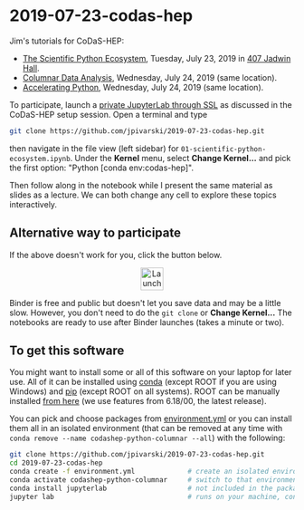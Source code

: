 # 2019-07-23-codas-hep

Jim's tutorials for CoDaS-HEP:

   * [The Scientific Python Ecosystem](https://indico.cern.ch/event/814979/timetable/#40-the-scientific-python-ecosy), Tuesday, July 23, 2019 in [407 Jadwin Hall](https://goo.gl/maps/Hy7dUgKgp6eBU1N59).
   * [Columnar Data Analysis](https://indico.cern.ch/event/814979/timetable/#41-columnar-data-analysis), Wednesday, July 24, 2019 (same location).
   * [Accelerating Python](https://indico.cern.ch/event/814979/timetable/#12-accelerating-python), Wednesday, July 24, 2019 (same location).

To participate, launch a [private JupyterLab through SSL](https://ml-front.nautilus.optiputer.net/) as discussed in the CoDaS-HEP setup session. Open a terminal and type

```bash
git clone https://github.com/jpivarski/2019-07-23-codas-hep.git
```

then navigate in the file view (left sidebar) for `01-scientific-python-ecosystem.ipynb`. Under the **Kernel** menu, select **Change Kernel...** and pick the first option: "Python [conda env:codas-hep]".

Then follow along in the notebook while I present the same material as slides as a lecture. We can both change any cell to explore these topics interactively.

## Alternative way to participate

If the above doesn't work for you, click the button below.

<p align="center">
  <a href="https://mybinder.org/v2/gh/jpivarski/2019-07-23-codas-hep/0.2?urlpath=lab">
    <img src="https://mybinder.org/badge_logo.svg" alt="Launch Binder" height="40">
  </a>
</p>

Binder is free and public but doesn't let you save data and may be a little slow. However, you don't need to do the `git clone` or **Change Kernel...** The notebooks are ready to use after Binder launches (takes a minute or two).

## To get this software 

You might want to install some or all of this software on your laptop for later use. All of it can be installed using [conda](https://docs.conda.io/en/latest/miniconda.html) (except ROOT if you are using Windows) and [pip](https://realpython.com/what-is-pip) (except ROOT on all systems). ROOT can be manually installed [from here](https://root.cern/content/release-61800) (we use features from 6.18/00, the latest release).

You can pick and choose packages from [environment.yml](environment.yml) or you can install them all in an isolated environment (that can be removed at any time with `conda remove --name codashep-python-columnar --all`) with the following:

```bash
git clone https://github.com/jpivarski/2019-07-23-codas-hep.git
cd 2019-07-23-codas-hep
conda create -f environment.yml             # create an isolated environment and install everything
conda activate codashep-python-columnar     # switch to that environment (maybe "source activate...")
conda install jupyterlab                    # not included in the package because Binder has it
jupyter lab                                 # runs on your machine, controlled by your web browser
```
